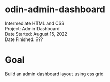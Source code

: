 # odin-admin-dashboard
Intermediate HTML and CSS <br>
Project: Admin Dashboard <br>
Date Started: August 15, 2022 <br>
Date Finished: ??? 

# Goal

Build an admin dashboard layout using css grid

